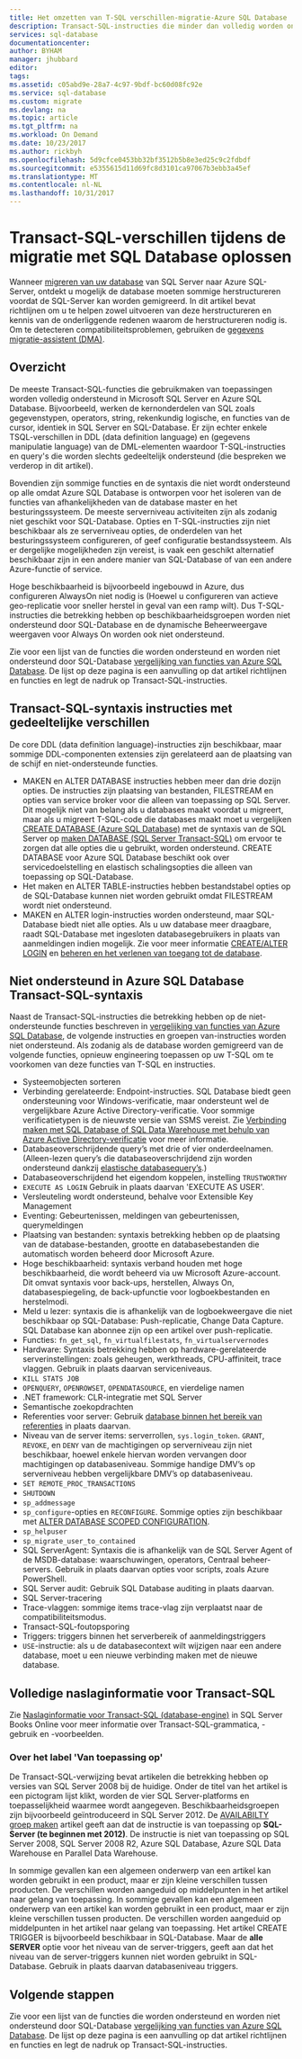 ```yaml
---
title: Het omzetten van T-SQL verschillen-migratie-Azure SQL Database | Microsoft Docs
description: Transact-SQL-instructies die minder dan volledig worden ondersteund in Azure SQL Database
services: sql-database
documentationcenter: 
author: BYHAM
manager: jhubbard
editor: 
tags: 
ms.assetid: c05abd9e-28a7-4c97-9bdf-bc60d08fc92e
ms.service: sql-database
ms.custom: migrate
ms.devlang: na
ms.topic: article
ms.tgt_pltfrm: na
ms.workload: On Demand
ms.date: 10/23/2017
ms.author: rickbyh
ms.openlocfilehash: 5d9cfce0453bb32bf3512b5b8e3ed25c9c2fdbdf
ms.sourcegitcommit: e5355615d11d69fc8d3101ca97067b3ebb3a45ef
ms.translationtype: MT
ms.contentlocale: nl-NL
ms.lasthandoff: 10/31/2017
---
```

# <a name="resolving-transact-sql-differences-during-migration-to-sql-database"></a>Transact-SQL-verschillen tijdens de migratie met SQL Database oplossen   
Wanneer [migreren van uw database](sql-database-cloud-migrate.md) van SQL Server naar Azure SQL-Server, ontdekt u mogelijk de database moeten sommige herstructureren voordat de SQL-Server kan worden gemigreerd. In dit artikel bevat richtlijnen om u te helpen zowel uitvoeren van deze herstructureren en kennis van de onderliggende redenen waarom de herstructureren nodig is. Om te detecteren compatibiliteitsproblemen, gebruiken de [gegevens migratie-assistent (DMA)](https://www.microsoft.com/download/details.aspx?id=53595).

## <a name="overview"></a>Overzicht
De meeste Transact-SQL-functies die gebruikmaken van toepassingen worden volledig ondersteund in Microsoft SQL Server en Azure SQL Database. Bijvoorbeeld, werken de kernonderdelen van SQL zoals gegevenstypen, operators, string, rekenkundig logische, en functies van de cursor, identiek in SQL Server en SQL-Database. Er zijn echter enkele TSQL-verschillen in DDL (data definition language) en (gegevens manipulatie language) van de DML-elementen waardoor T-SQL-instructies en query's die worden slechts gedeeltelijk ondersteund (die bespreken we verderop in dit artikel).

Bovendien zijn sommige functies en de syntaxis die niet wordt ondersteund op alle omdat Azure SQL Database is ontworpen voor het isoleren van de functies van afhankelijkheden van de database master en het besturingssysteem. De meeste serverniveau activiteiten zijn als zodanig niet geschikt voor SQL-Database. Opties en T-SQL-instructies zijn niet beschikbaar als ze serverniveau opties, de onderdelen van het besturingssysteem configureren, of geef configuratie bestandssysteem. Als er dergelijke mogelijkheden zijn vereist, is vaak een geschikt alternatief beschikbaar zijn in een andere manier van SQL-Database of van een andere Azure-functie of service. 

Hoge beschikbaarheid is bijvoorbeeld ingebouwd in Azure, dus configureren AlwaysOn niet nodig is (Hoewel u configureren van actieve geo-replicatie voor sneller herstel in geval van een ramp wilt). Dus T-SQL-instructies die betrekking hebben op beschikbaarheidsgroepen worden niet ondersteund door SQL-Database en de dynamische Beheerweergave weergaven voor Always On worden ook niet ondersteund.

Zie voor een lijst van de functies die worden ondersteund en worden niet ondersteund door SQL-Database [vergelijking van functies van Azure SQL Database](sql-database-features.md). De lijst op deze pagina is een aanvulling op dat artikel richtlijnen en functies en legt de nadruk op Transact-SQL-instructies.

## <a name="transact-sql-syntax-statements-with-partial-differences"></a>Transact-SQL-syntaxis instructies met gedeeltelijke verschillen
De core DDL (data definition language)-instructies zijn beschikbaar, maar sommige DDL-componenten extensies zijn gerelateerd aan de plaatsing van de schijf en niet-ondersteunde functies. 

- MAKEN en ALTER DATABASE instructies hebben meer dan drie dozijn opties. De instructies zijn plaatsing van bestanden, FILESTREAM en opties van service broker voor die alleen van toepassing op SQL Server. Dit mogelijk niet van belang als u databases maakt voordat u migreert, maar als u migreert T-SQL-code die databases maakt moet u vergelijken [CREATE DATABASE (Azure SQL Database)](https://msdn.microsoft.com/library/dn268335.aspx) met de syntaxis van de SQL Server op [maken DATABASE (SQL Server Transact-SQL)](https://msdn.microsoft.com/library/ms176061.aspx) om ervoor te zorgen dat alle opties die u gebruikt, worden ondersteund. CREATE DATABASE voor Azure SQL Database beschikt ook over servicedoelstelling en elastisch schalingsopties die alleen van toepassing op SQL-Database.
- Het maken en ALTER TABLE-instructies hebben bestandstabel opties op de SQL-Database kunnen niet worden gebruikt omdat FILESTREAM wordt niet ondersteund.
- MAKEN en ALTER login-instructies worden ondersteund, maar SQL-Database biedt niet alle opties. Als u uw database meer draagbare, raadt SQL-Database met ingesloten databasegebruikers in plaats van aanmeldingen indien mogelijk. Zie voor meer informatie [CREATE/ALTER LOGIN](https://msdn.microsoft.com/library/ms189828.aspx) en [beheren en het verlenen van toegang tot de database](https://docs.microsoft.com/azure/sql-database/sql-database-manage-logins).

## <a name="transact-sql-syntax-not-supported-in-azure-sql-database"></a>Niet ondersteund in Azure SQL Database Transact-SQL-syntaxis   
Naast de Transact-SQL-instructies die betrekking hebben op de niet-ondersteunde functies beschreven in [vergelijking van functies van Azure SQL Database](sql-database-features.md), de volgende instructies en groepen van-instructies worden niet ondersteund. Als zodanig als de database worden gemigreerd van de volgende functies, opnieuw engineering toepassen op uw T-SQL om te voorkomen van deze functies van T-SQL en instructies.

- Systeemobjecten sorteren
- Verbinding gerelateerde: Endpoint-instructies. SQL Database biedt geen ondersteuning voor Windows-verificatie, maar ondersteunt wel de vergelijkbare Azure Active Directory-verificatie. Voor sommige verificatietypen is de nieuwste versie van SSMS vereist. Zie [Verbinding maken met SQL Database of SQL Data Warehouse met behulp van Azure Active Directory-verificatie](sql-database-aad-authentication.md) voor meer informatie.
- Databaseoverschrijdende query’s met drie of vier onderdeelnamen. (Alleen-lezen query’s die databaseoverschrijdend zijn worden ondersteund dankzij [elastische databasequery’s](sql-database-elastic-query-overview.md).)
- Databaseoverschrijdend het eigendom koppelen, instelling `TRUSTWORTHY`
- `EXECUTE AS LOGIN` Gebruik in plaats daarvan 'EXECUTE AS USER'.
- Versleuteling wordt ondersteund, behalve voor Extensible Key Management
- Eventing: Gebeurtenissen, meldingen van gebeurtenissen, querymeldingen
- Plaatsing van bestanden: syntaxis betrekking hebben op de plaatsing van de database-bestanden, grootte en databasebestanden die automatisch worden beheerd door Microsoft Azure.
- Hoge beschikbaarheid: syntaxis verband houden met hoge beschikbaarheid, die wordt beheerd via uw Microsoft Azure-account. Dit omvat syntaxis voor back-ups, herstellen, Always On, databasespiegeling, de back-upfunctie voor logboekbestanden en herstelmodi.
- Meld u lezer: syntaxis die is afhankelijk van de logboekweergave die niet beschikbaar op SQL-Database: Push-replicatie, Change Data Capture. SQL Database kan abonnee zijn op een artikel over push-replicatie.
- Functies: `fn_get_sql`, `fn_virtualfilestats`, `fn_virtualservernodes`
- Hardware: Syntaxis betrekking hebben op hardware-gerelateerde serverinstellingen: zoals geheugen, werkthreads, CPU-affiniteit, trace vlaggen. Gebruik in plaats daarvan serviceniveaus.
- `KILL STATS JOB`
- `OPENQUERY`, `OPENROWSET`, `OPENDATASOURCE`, en vierdelige namen
- .NET framework: CLR-integratie met SQL Server
- Semantische zoekopdrachten
- Referenties voor server: Gebruik [database binnen het bereik van referenties](https://msdn.microsoft.com/library/mt270260.aspx) in plaats daarvan.
- Niveau van de server items: serverrollen, `sys.login_token`. `GRANT`, `REVOKE`, en `DENY` van de machtigingen op serverniveau zijn niet beschikbaar, hoewel enkele hiervan worden vervangen door machtigingen op databaseniveau. Sommige handige DMV’s op serverniveau hebben vergelijkbare DMV’s op databaseniveau.
- `SET REMOTE_PROC_TRANSACTIONS`
- `SHUTDOWN`
- `sp_addmessage`
- `sp_configure`-opties en `RECONFIGURE`. Sommige opties zijn beschikbaar met [ALTER DATABASE SCOPED CONFIGURATION](https://msdn.microsoft.com/library/mt629158.aspx).
- `sp_helpuser`
- `sp_migrate_user_to_contained`
- SQL ServerAgent: Syntaxis die is afhankelijk van de SQL Server Agent of de MSDB-database: waarschuwingen, operators, Centraal beheer-servers. Gebruik in plaats daarvan opties voor scripts, zoals Azure PowerShell.
- SQL Server audit: Gebruik SQL Database auditing in plaats daarvan.
- SQL Server-tracering
- Trace-vlaggen: sommige items trace-vlag zijn verplaatst naar de compatibiliteitsmodus.
- Transact-SQL-foutopsporing
- Triggers: triggers binnen het serverbereik of aanmeldingstriggers
- `USE`-instructie: als u de databasecontext wilt wijzigen naar een andere database, moet u een nieuwe verbinding maken met de nieuwe database.

## <a name="full-transact-sql-reference"></a>Volledige naslaginformatie voor Transact-SQL
Zie [Naslaginformatie voor Transact-SQL (database-engine)](https://msdn.microsoft.com/library/bb510741.aspx) in SQL Server Books Online voor meer informatie over Transact-SQL-grammatica, -gebruik en -voorbeelden. 

### <a name="about-the-applies-to-tags"></a>Over het label 'Van toepassing op'
De Transact-SQL-verwijzing bevat artikelen die betrekking hebben op versies van SQL Server 2008 bij de huidige. Onder de titel van het artikel is een pictogram lijst klikt, worden de vier SQL Server-platforms en toepasselijkheid waarmee wordt aangegeven. Beschikbaarheidsgroepen zijn bijvoorbeeld geïntroduceerd in SQL Server 2012. De [AVAILABILTY groep maken](https://msdn.microsoft.com/library/ff878399.aspx) artikel geeft aan dat de instructie is van toepassing op **SQL-Server (te beginnen met 2012)**. De instructie is niet van toepassing op SQL Server 2008, SQL Server 2008 R2, Azure SQL Database, Azure SQL Data Warehouse en Parallel Data Warehouse.

In sommige gevallen kan een algemeen onderwerp van een artikel kan worden gebruikt in een product, maar er zijn kleine verschillen tussen producten. De verschillen worden aangeduid op middelpunten in het artikel naar gelang van toepassing. In sommige gevallen kan een algemeen onderwerp van een artikel kan worden gebruikt in een product, maar er zijn kleine verschillen tussen producten. De verschillen worden aangeduid op middelpunten in het artikel naar gelang van toepassing. Het artikel CREATE TRIGGER is bijvoorbeeld beschikbaar in SQL-Database. Maar de **alle SERVER** optie voor het niveau van de server-triggers, geeft aan dat het niveau van de server-triggers kunnen niet worden gebruikt in SQL-Database. Gebruik in plaats daarvan databaseniveau triggers.

## <a name="next-steps"></a>Volgende stappen

Zie voor een lijst van de functies die worden ondersteund en worden niet ondersteund door SQL-Database [vergelijking van functies van Azure SQL Database](sql-database-features.md). De lijst op deze pagina is een aanvulling op dat artikel richtlijnen en functies en legt de nadruk op Transact-SQL-instructies.

